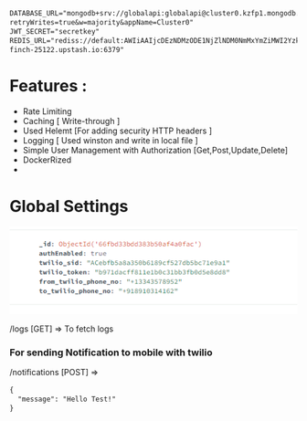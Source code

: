 


```
DATABASE_URL="mongodb+srv://globalapi:globalapi@cluster0.kzfp1.mongodb.net/globalapi?retryWrites=true&w=majority&appName=Cluster0"
JWT_SECRET="secretkey"
REDIS_URL="rediss://default:AWIiAAIjcDEzNDMzODE1NjZlNDM0NmMxYmZiMWI2YzkzZDI3Mzc1YnAxMA@first-finch-25122.upstash.io:6379"

```

# Features :

- Rate Limiting
- Caching  [ Write-through ]
- Used Helemt [For adding security HTTP headers ]
- Logging [ Used winston and write in local file ]
- Simple User Management with Authorization [Get,Post,Update,Delete]
- DockerRized
- 
# Global Settings 

![alt text](image.png)

/logs [GET] => To fetch logs

### For sending Notification to mobile with twilio

/notifications [POST] => 

```
{
  "message": "Hello Test!"
}

```
